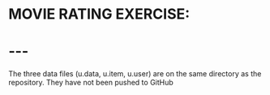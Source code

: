 # MOVIE RATING EXERCISE:
# ---
  The three data files (u.data, u.item, u.user) are on
  the same directory as the repository.  They have not been pushed to GitHub
